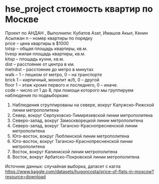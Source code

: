# hse_project стоимость квартир по Москве
Проект по АНДАН , Выполнили: Кубатов Азат, Имашов Акыл, Кенин Асылжан
n – номер квартиры по порядку  
price – цена квартиры в $1000  
totsp – общая площадь квартиры, кв.м.  
livesp жилая площадь квартиры, кв.м.  
kitsp – площадь кухни, кв.м.  
dist – расстояние от центра в км.  
metrdist – расстояние до метро в минутах  
walk – 1 – пешком от метро, 0 – на транспорте  
brick 1 – кирпичный, монолит ж/б, 0 – другой  
floor 1 – этаж кроме первого и последнего, 0 – иначе.  
code – число от 1 до 8, при помощи которого мы группируем наблюдения по
подвыборкам:  
1. Наблюдения сгруппированы на севере, вокруг Калужско-Рижской линии
метрополитена  
2. Север, вокруг Серпуховско-Тимирязевской линии метрополитена  
3. Северо-запад, вокруг Замоскворецкой линии метрополитена  
4. Северо-запад, вокруг Таганско-Краснопресненской линии метрополитена  
5. Юго-восток, вокруг Люблинской линии метрополитена  
6. Юго-восток, вокруг Таганско-Краснопресненской линии метрополитена  
7. Восток, вокруг Калиниской линии метрополитена  
8. Восток, вокруг Арбатско-Покровской линии метрополитена  

Источник данных: случайная выборка, датасет с кагла
https://www.kaggle.com/datasets/hugoncosta/price-of-flats-in-moscow?resource=download
